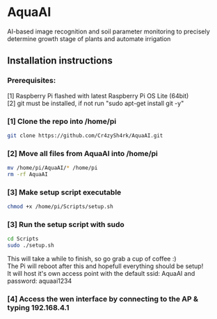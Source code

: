 # AquaAI
AI-based image recognition and soil parameter monitoring to precisely determine growth stage of plants and automate irrigation

## Installation instructions

### Prerequisites:
[1] Raspberry Pi flashed with latest Raspberry Pi OS Lite (64bit) </br>
[2] git must be installed, if not run "sudo apt-get install git -y"</br>

### [1] Clone the repo into /home/pi
``` bash
git clone https://github.com/Cr4zySh4rk/AquaAI.git
```

### [2] Move all files from AquaAI into /home/pi
``` bash
mv /home/pi/AquaAI/* /home/pi
rm -rf AquaAI
```
### [3] Make setup script executable
``` bash
chmod +x /home/pi/Scripts/setup.sh
```

### [3] Run the setup script with sudo
``` bash
cd Scripts
sudo ./setup.sh
```
This will take a while to finish, so go grab a cup of coffee :) </br>
The Pi will reboot after this and hopefull everything should be setup! </br>
It will host it's own access point with the default ssid: AquaAI and password: aquaai1234

### [4] Access the wen interface by connecting to the AP &</br>typing 192.168.4.1
